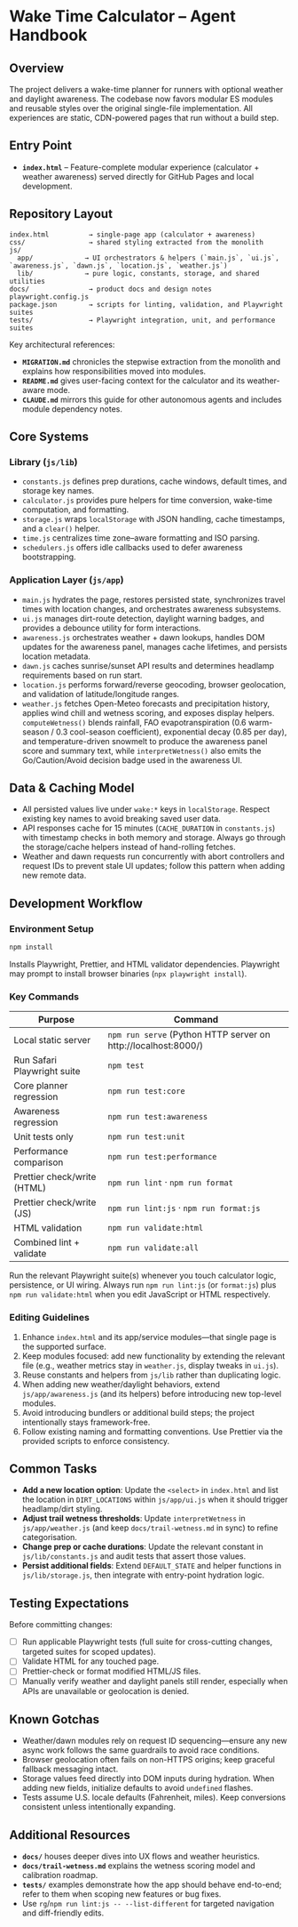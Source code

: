 # Wake Time Calculator – Agent Handbook

## Overview
The project delivers a wake-time planner for runners with optional weather and daylight awareness. The codebase now favors modular ES modules and reusable styles over the original single-file implementation. All experiences are static, CDN-powered pages that run without a build step.

## Entry Point
- **`index.html`** – Feature-complete modular experience (calculator + weather awareness) served directly for GitHub Pages and local development.

## Repository Layout
```
index.html          → single-page app (calculator + awareness)
css/                → shared styling extracted from the monolith
js/
  app/             → UI orchestrators & helpers (`main.js`, `ui.js`, `awareness.js`, `dawn.js`, `location.js`, `weather.js`)
  lib/             → pure logic, constants, storage, and shared utilities
docs/               → product docs and design notes
playwright.config.js
package.json        → scripts for linting, validation, and Playwright suites
tests/              → Playwright integration, unit, and performance suites
```

Key architectural references:
- **`MIGRATION.md`** chronicles the stepwise extraction from the monolith and explains how responsibilities moved into modules.
- **`README.md`** gives user-facing context for the calculator and its weather-aware mode.
- **`CLAUDE.md`** mirrors this guide for other autonomous agents and includes module dependency notes.

## Core Systems
### Library (`js/lib`)
- `constants.js` defines prep durations, cache windows, default times, and storage key names.
- `calculator.js` provides pure helpers for time conversion, wake-time computation, and formatting.
- `storage.js` wraps `localStorage` with JSON handling, cache timestamps, and a `clear()` helper.
- `time.js` centralizes time zone–aware formatting and ISO parsing.
- `schedulers.js` offers idle callbacks used to defer awareness bootstrapping.

### Application Layer (`js/app`)
- `main.js` hydrates the page, restores persisted state, synchronizes travel times with location changes, and orchestrates awareness subsystems.
- `ui.js` manages dirt-route detection, daylight warning badges, and provides a debounce utility for form interactions.
- `awareness.js` orchestrates weather + dawn lookups, handles DOM updates for the awareness panel, manages cache lifetimes, and persists location metadata.
- `dawn.js` caches sunrise/sunset API results and determines headlamp requirements based on run start.
- `location.js` performs forward/reverse geocoding, browser geolocation, and validation of latitude/longitude ranges.
- `weather.js` fetches Open-Meteo forecasts and precipitation history, applies wind chill and wetness scoring, and exposes display helpers. `computeWetness()` blends rainfall, FAO evapotranspiration (0.6 warm-season / 0.3 cool-season coefficient), exponential decay (0.85 per day), and temperature-driven snowmelt to produce the awareness panel score and summary text, while `interpretWetness()` also emits the Go/Caution/Avoid decision badge used in the awareness UI.

## Data & Caching Model
- All persisted values live under `wake:*` keys in `localStorage`. Respect existing key names to avoid breaking saved user data.
- API responses cache for 15 minutes (`CACHE_DURATION` in `constants.js`) with timestamp checks in both memory and storage. Always go through the storage/cache helpers instead of hand-rolling fetches.
- Weather and dawn requests run concurrently with abort controllers and request IDs to prevent stale UI updates; follow this pattern when adding new remote data.

## Development Workflow
### Environment Setup
```bash
npm install
```
Installs Playwright, Prettier, and HTML validator dependencies. Playwright may prompt to install browser binaries (`npx playwright install`).

### Key Commands
| Purpose | Command |
| --- | --- |
| Local static server | `npm run serve` (Python HTTP server on http://localhost:8000/) |
| Run Safari Playwright suite | `npm test` |
| Core planner regression | `npm run test:core` |
| Awareness regression | `npm run test:awareness` |
| Unit tests only | `npm run test:unit` |
| Performance comparison | `npm run test:performance` |
| Prettier check/write (HTML) | `npm run lint` · `npm run format` |
| Prettier check/write (JS) | `npm run lint:js` · `npm run format:js` |
| HTML validation | `npm run validate:html` |
| Combined lint + validate | `npm run validate:all` |

Run the relevant Playwright suite(s) whenever you touch calculator logic, persistence, or UI wiring. Always run `npm run lint:js` (or `format:js`) plus `npm run validate:html` when you edit JavaScript or HTML respectively.

### Editing Guidelines
1. Enhance `index.html` and its app/service modules—that single page is the supported surface.
2. Keep modules focused: add new functionality by extending the relevant file (e.g., weather metrics stay in `weather.js`, display tweaks in `ui.js`).
3. Reuse constants and helpers from `js/lib` rather than duplicating logic.
4. When adding new weather/daylight behaviors, extend `js/app/awareness.js` (and its helpers) before introducing new top-level modules.
5. Avoid introducing bundlers or additional build steps; the project intentionally stays framework-free.
6. Follow existing naming and formatting conventions. Use Prettier via the provided scripts to enforce consistency.

## Common Tasks
- **Add a new location option**: Update the `<select>` in `index.html` and list the location in `DIRT_LOCATIONS` within `js/app/ui.js` when it should trigger headlamp/dirt styling.
- **Adjust trail wetness thresholds**: Update `interpretWetness` in `js/app/weather.js` (and keep `docs/trail-wetness.md` in sync) to refine categorisation.
- **Change prep or cache durations**: Update the relevant constant in `js/lib/constants.js` and audit tests that assert those values.
- **Persist additional fields**: Extend `DEFAULT_STATE` and helper functions in `js/lib/storage.js`, then integrate with entry-point hydration logic.

## Testing Expectations
Before committing changes:
- [ ] Run applicable Playwright tests (full suite for cross-cutting changes, targeted suites for scoped updates).
- [ ] Validate HTML for any touched page.
- [ ] Prettier-check or format modified HTML/JS files.
- [ ] Manually verify weather and daylight panels still render, especially when APIs are unavailable or geolocation is denied.

## Known Gotchas
- Weather/dawn modules rely on request ID sequencing—ensure any new async work follows the same guardrails to avoid race conditions.
- Browser geolocation often fails on non-HTTPS origins; keep graceful fallback messaging intact.
- Storage values feed directly into DOM inputs during hydration. When adding new fields, initialize defaults to avoid `undefined` flashes.
- Tests assume U.S. locale defaults (Fahrenheit, miles). Keep conversions consistent unless intentionally expanding.

## Additional Resources
- **`docs/`** houses deeper dives into UX flows and weather heuristics.
- **`docs/trail-wetness.md`** explains the wetness scoring model and calibration roadmap.
- **`tests/`** examples demonstrate how the app should behave end-to-end; refer to them when scoping new features or bug fixes.
- Use `rg`/`npm run lint:js -- --list-different` for targeted navigation and diff-friendly edits.
